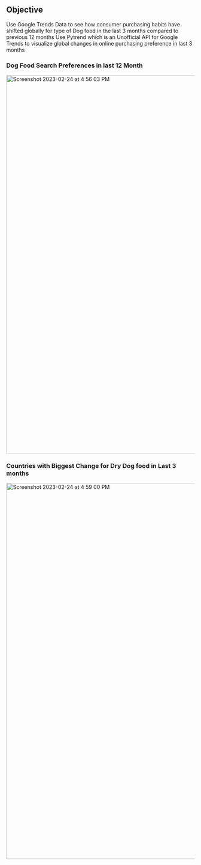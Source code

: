 ## Objective
Use Google Trends Data to see how consumer purchasing habits have shifted globally for type of Dog food in the last 3 months compared to previous 12 months
Use Pytrend which is an Unofficial API for Google Trends to visualize global changes in online purchasing preference in last 3 months

### Dog Food Search Preferences in last 12 Month

<img width="1009" alt="Screenshot 2023-02-24 at 4 56 03 PM" src="https://user-images.githubusercontent.com/80999165/221301087-aa27a795-e4d4-439c-8e13-979a4c84b8a6.png">

### Countries with Biggest Change for Dry Dog food in Last 3 months

<img width="1003" alt="Screenshot 2023-02-24 at 4 59 00 PM" src="https://user-images.githubusercontent.com/80999165/221301325-8c923eee-09f2-40d8-9c2d-2ee7a2404713.png">
